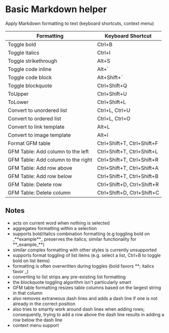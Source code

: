 # Basic Markdown helper

Apply Markdown formatting to text (keyboard shortcuts, context menu)

| Formatting                         | Keyboard Shortcut          |
|------------------------------------|----------------------------|
| Toggle bold                        | Ctrl+B                     |
| Toggle italics                     | Ctrl+I                     |
| Toggle strikethrough               | Alt+S                      |
| Toggle code inline                 | Alt+\`                     |
| Toggle code block                  | Alt+Shift+\`               |
| Toggle blockquote                  | Ctrl+Shift+Q               |
| ToUpper                            | Ctrl+Shift+U               |
| ToLower                            | Ctrl+Shift+L               |
| Convert to unordered list          | Ctrl+L, Ctrl+U             |
| Convert to ordered list            | Ctrl+L, Ctrl+O             |
| Convert to link template           | Alt+L                      | 
| Convert to image template          | Alt+I                      |
| Format GFM table                   | Ctrl+Shift+T, Ctrl+Shift+F |
| GFM Table: Add column to the left  | Ctrl+Shift+T, Ctrl+Shift+L |
| GFM Table: Add column to the right | Ctrl+Shift+T, Ctrl+Shift+R |
| GFM Table: Add row above           | Ctrl+Shift+T, Ctrl+Shift+A |
| GFM Table: Add row below           | Ctrl+Shift+T, Ctrl+Shift+B |
| GFM Table: Delete row              | Ctrl+Shift+D, Ctrl+Shift+R |
| GFM Table: Delete column           | Ctrl+Shift+D, Ctrl+Shift+C |

## Notes
- acts on current word when nothing is selected
- aggregates formatting within a selection
- supports bold/italics combination formatting (e.g toggling bold on \_\*\*example\*\*\_ preserves the italics; similar functionality for \*\*\_example\_\*\*)
 - similar complex formatting with other styles is currently unsupported
- supports format toggling of list items (e.g. select a list, Ctrl+B to toggle bold on list items)
- formatting is often overwritten during toggles (bold favors \*\*; italics favor \_)
- converting to list strips any pre-existing list formatting 
- the blockquote toggling algorithm isn't particularly smart
- GFM table formatting resizes table columns based on the largest string in that column
 - also removes extraneous dash lines and adds a dash line if one is not already in the correct position
 - also tries to smartly work around dash lines when adding rows; consequently, trying to add a row above the dash line results in adding a row below the dash line
- context menu support
